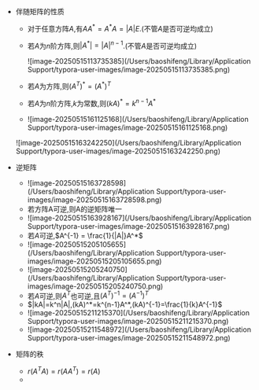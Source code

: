 - 伴随矩阵的性质

  - 对于任意方阵$A$,有$AA^*=A^*A=|A|E$.(不管$A$是否可逆均成立)

  - 若$A$为$n$阶方阵,则$|A^*|=|A|^{n-1}$.(不管$A$是否可逆均成立)

    ![image-20250515113735385](/Users/baoshifeng/Library/Application Support/typora-user-images/image-20250515113735385.png)

  - 若$A$为方阵,则$(A^T)^*=(A^*)^T$

  - 若$A$为$n$阶方阵,$k$为常数,则$(kA)^*=k^{n-1}A^*$

  - ![image-20250515161125168](/Users/baoshifeng/Library/Application Support/typora-user-images/image-20250515161125168.png)

  ![image-20250515163242250](/Users/baoshifeng/Library/Application Support/typora-user-images/image-20250515163242250.png)
  
  

- 逆矩阵
  - ![image-20250515163728598](/Users/baoshifeng/Library/Application Support/typora-user-images/image-20250515163728598.png)
  - 若方阵A可逆,则A的逆矩阵唯一
  - ![image-20250515163928167](/Users/baoshifeng/Library/Application Support/typora-user-images/image-20250515163928167.png)
  - 若$A$可逆,$A^{-1} = \frac{1}{|A|}A^*$
  - ![image-20250515205105655](/Users/baoshifeng/Library/Application Support/typora-user-images/image-20250515205105655.png)
  - ![image-20250515205240750](/Users/baoshifeng/Library/Application Support/typora-user-images/image-20250515205240750.png)
  - 若$A$可逆,则$A^T$也可逆,且$(A^T)^{-1}=(A^{-1})^T$
  - $|kA|=k^n|A|,(kA)^*=k^{n-1}A^*,(kA)^{-1}=\frac{1}{k}A^{-1}$
  - ![image-20250515211215370](/Users/baoshifeng/Library/Application Support/typora-user-images/image-20250515211215370.png)
  - ![image-20250515211548972](/Users/baoshifeng/Library/Application Support/typora-user-images/image-20250515211548972.png)
  
- 矩阵的秩
  
  - $r(A^TA)=r(AA^T)=r(A)$
  - 